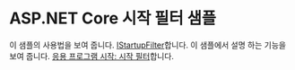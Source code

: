 # <a name="aspnet-core-startup-filter-sample"></a>ASP.NET Core 시작 필터 샘플

이 샘플의 사용법을 보여 줍니다. [IStartupFilter](https://docs.microsoft.com/en-us/dotnet/api/microsoft.aspnetcore.hosting.istartupfilter)합니다. 이 샘플에서 설명 하는 기능을 보여 줍니다. [응용 프로그램 시작: 시작 필터](https://docs.microsoft.com/aspnet/core/fundamentals/startup#startup-filters)합니다.
